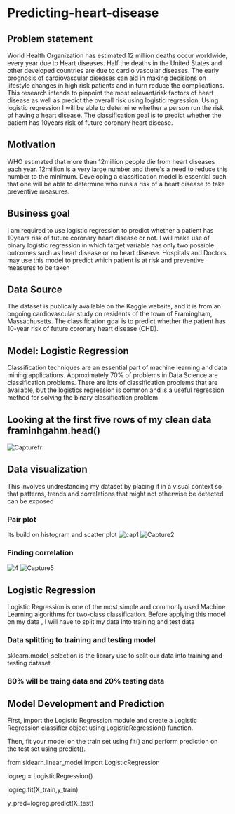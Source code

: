 # Predicting-heart-disease
## Problem statement
World Health Organization has estimated 12 million deaths occur worldwide, every year due to Heart diseases. Half the deaths in the United States and other developed countries are due to cardio vascular diseases. The early prognosis of cardiovascular diseases can aid in making decisions on lifestyle changes in high risk patients and in turn reduce the complications. This research intends to pinpoint the most relevant/risk factors of heart disease as well as predict the overall risk using logistic regression. Using logistic regression I will be able to determine whether a person run the risk of having a heart disease. The classification goal is to predict whether the patient has 10years risk of future coronary heart disease.
## Motivation
WHO estimated that more than 12million people die from heart diseases each year. 12million is a very large number and there's a need to reduce this number to the minimum. Developing a classification model is essential such that one will be able to determine who runs a risk of a heart disease to take preventive measures. 
## Business goal
I am required to use logistic regression to predict whether a patient has 10years risk of future coronary heart disease or not. I will make use of binary logistic regression in which target variable has only two possible outcomes such as heart disease or no heart disease. Hospitals and Doctors may use this model to predict which patient is at risk and preventive measures to be taken
## Data Source
The dataset is publically available on the Kaggle website, and it is from an ongoing cardiovascular study on residents of the town of Framingham, Massachusetts. The classification goal is to predict whether the patient has 10-year risk of future coronary heart disease (CHD).
## Model: Logistic Regression
Classification techniques are an essential part of machine learning and data mining applications. Approximately 70% of problems in Data Science are classification problems. There are lots of classification problems that are available, but the logistics regression is common and is a useful regression method for solving the binary classification problem

## Looking at the first five rows of my clean data framinhgahm.head()

![Capturefr](https://user-images.githubusercontent.com/63025220/95895835-4c66fb80-0d59-11eb-829b-d89ef838cba9.PNG)

## Data visualization
This involves undrestanding my dataset by placing it in a visual context so that patterns, trends and  correlations that might not otherwise be detected can be exposed

### Pair plot
Its build on histogram and scatter plot
![cap1](https://user-images.githubusercontent.com/63025220/95897584-c9937000-0d5b-11eb-996b-e62304d84962.PNG)
![Capture2](https://user-images.githubusercontent.com/63025220/95897639-ddd76d00-0d5b-11eb-9b49-7326da3cb93a.PNG)

### Finding correlation

![4](https://user-images.githubusercontent.com/63025220/95898329-dfedfb80-0d5c-11eb-8e3a-185e13bc874e.PNG)
  ![Capture5](https://user-images.githubusercontent.com/63025220/95898368-ef6d4480-0d5c-11eb-9742-00ae5996cc92.PNG)

## Logistic Regression
Logistic Regression is one of the most simple and commonly used Machine Learning algorithms for two-class classification.
Before applying this model on my data , I will have to split my data into training and test data

### Data splitting to training and testing model
sklearn.model_selection is the library use to split our data into training and testing dataset.

### 80% will be traing data and 20% testing data

## Model Development and Prediction
First, import the Logistic Regression module and create a Logistic Regression classifier object using LogisticRegression() function.

Then, fit your model on the train set using fit() and perform prediction on the test set using predict().

from sklearn.linear_model import LogisticRegression

logreg = LogisticRegression()

logreg.fit(X_train,y_train)

y_pred=logreg.predict(X_test)


